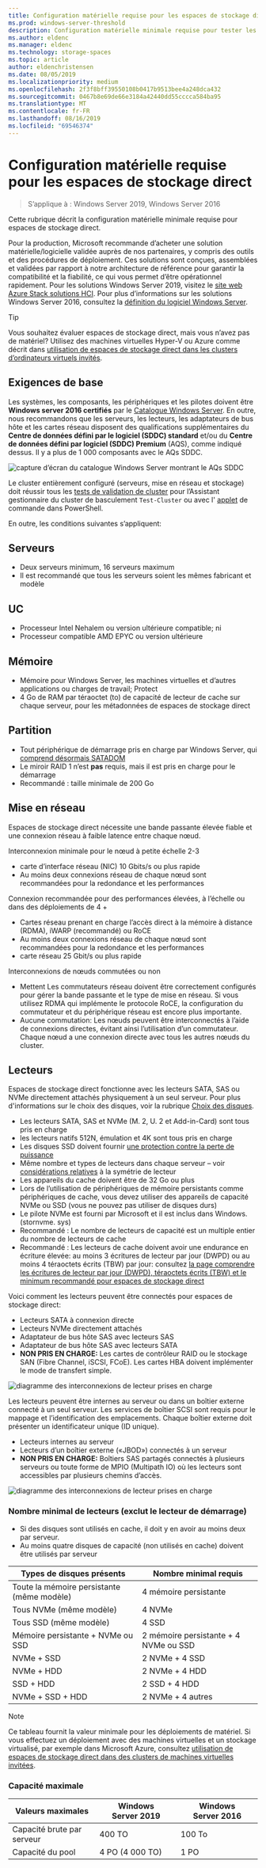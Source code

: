 ```yaml
---
title: Configuration matérielle requise pour les espaces de stockage direct
ms.prod: windows-server-threshold
description: Configuration matérielle minimale requise pour tester les espaces de stockage direct
ms.author: eldenc
ms.manager: eldenc
ms.technology: storage-spaces
ms.topic: article
author: eldenchristensen
ms.date: 08/05/2019
ms.localizationpriority: medium
ms.openlocfilehash: 2f3f8bff39550108b0417b9513bee4a248dca432
ms.sourcegitcommit: 0467b8e69de66e3184a42440dd55cccca584ba95
ms.translationtype: MT
ms.contentlocale: fr-FR
ms.lasthandoff: 08/16/2019
ms.locfileid: "69546374"
---
```

# <a name="storage-spaces-direct-hardware-requirements"></a>Configuration matérielle requise pour les espaces de stockage direct

> S’applique à : Windows Server 2019, Windows Server 2016

Cette rubrique décrit la configuration matérielle minimale requise pour espaces de stockage direct.

Pour la production, Microsoft recommande d’acheter une solution matérielle/logicielle validée auprès de nos partenaires, y compris des outils et des procédures de déploiement. Ces solutions sont conçues, assemblées et validées par rapport à notre architecture de référence pour garantir la compatibilité et la fiabilité, ce qui vous permet d’être opérationnel rapidement. Pour les solutions Windows Server 2019, visitez le [site web Azure Stack solutions HCI](https://azure.microsoft.com/overview/azure-stack/hci). Pour plus d’informations sur les solutions Windows Server 2016, consultez la [définition du logiciel Windows Server](https://microsoft.com/wssd).

   > [!TIP]
   > Vous souhaitez évaluer espaces de stockage direct, mais vous n’avez pas de matériel? Utilisez des machines virtuelles Hyper-V ou Azure comme décrit dans [utilisation de espaces de stockage direct dans les clusters d’ordinateurs virtuels invités](storage-spaces-direct-in-vm.md).

## <a name="base-requirements"></a>Exigences de base

Les systèmes, les composants, les périphériques et les pilotes doivent être **Windows server 2016 certifiés** par le [Catalogue Windows Server](https://www.windowsservercatalog.com). En outre, nous recommandons que les serveurs, les lecteurs, les adaptateurs de bus hôte et les cartes réseau disposent des qualifications supplémentaires du **Centre de données défini par le logiciel (SDDC) standard** et/ou du **Centre de données défini par logiciel (SDDC) Premium** (AQS), comme indiqué dessus. Il y a plus de 1 000 composants avec le AQs SDDC.

![capture d’écran du catalogue Windows Server montrant le AQs SDDC](media/hardware-requirements/sddc-aqs.png)

Le cluster entièrement configuré (serveurs, mise en réseau et stockage) doit réussir tous les [tests de validation de cluster](https://technet.microsoft.com/library/cc732035(v=ws.10).aspx) pour l’Assistant gestionnaire du cluster de basculement `Test-Cluster` ou avec l' [applet](https://docs.microsoft.com/powershell/module/failoverclusters/test-cluster?view=win10-ps) de commande dans PowerShell.

En outre, les conditions suivantes s’appliquent:

## <a name="servers"></a>Serveurs

- Deux serveurs minimum, 16 serveurs maximum
- Il est recommandé que tous les serveurs soient les mêmes fabricant et modèle

## <a name="cpu"></a>UC

- Processeur Intel Nehalem ou version ultérieure compatible; ni
- Processeur compatible AMD EPYC ou version ultérieure

## <a name="memory"></a>Mémoire

- Mémoire pour Windows Server, les machines virtuelles et d’autres applications ou charges de travail; Protect
- 4 Go de RAM par téraoctet (to) de capacité de lecteur de cache sur chaque serveur, pour les métadonnées de espaces de stockage direct

## <a name="boot"></a>Partition

- Tout périphérique de démarrage pris en charge par Windows Server, qui [comprend désormais SATADOM](https://cloudblogs.microsoft.com/windowsserver/2017/08/30/announcing-support-for-satadom-boot-drives-in-windows-server-2016/)
- Le miroir RAID 1 n’est **pas** requis, mais il est pris en charge pour le démarrage
- Recommandé : taille minimale de 200 Go

## <a name="networking"></a>Mise en réseau

Espaces de stockage direct nécessite une bande passante élevée fiable et une connexion réseau à faible latence entre chaque nœud.  

Interconnexion minimale pour le nœud à petite échelle 2-3
- carte d’interface réseau (NIC) 10 Gbits/s ou plus rapide
- Au moins deux connexions réseau de chaque nœud sont recommandées pour la redondance et les performances

Connexion recommandée pour des performances élevées, à l’échelle ou dans des déploiements de 4 + 
- Cartes réseau prenant en charge l’accès direct à la mémoire à distance (RDMA), iWARP (recommandé) ou RoCE
- Au moins deux connexions réseau de chaque nœud sont recommandées pour la redondance et les performances
- carte réseau 25 Gbit/s ou plus rapide

Interconnexions de nœuds commutées ou non
- Mettent Les commutateurs réseau doivent être correctement configurés pour gérer la bande passante et le type de mise en réseau.  Si vous utilisez RDMA qui implémente le protocole RoCE, la configuration du commutateur et du périphérique réseau est encore plus importante. 
- Aucune commutation: Les nœuds peuvent être interconnectés à l’aide de connexions directes, évitant ainsi l’utilisation d’un commutateur.  Chaque nœud a une connexion directe avec tous les autres nœuds du cluster.


## <a name="drives"></a>Lecteurs

Espaces de stockage direct fonctionne avec les lecteurs SATA, SAS ou NVMe directement attachés physiquement à un seul serveur. Pour plus d'informations sur le choix des disques, voir la rubrique [Choix des disques](choosing-drives.md).

- Les lecteurs SATA, SAS et NVMe (M. 2, U. 2 et Add-in-Card) sont tous pris en charge
- les lecteurs natifs 512N, émulation et 4K sont tous pris en charge
- Les disques SSD doivent fournir [une protection contre la perte de puissance](https://blogs.technet.microsoft.com/filecab/2016/11/18/dont-do-it-consumer-ssd/)
- Même nombre et types de lecteurs dans chaque serveur – voir [considérations relatives](drive-symmetry-considerations.md) à la symétrie de lecteur
- Les appareils du cache doivent être de 32 Go ou plus
- Lors de l’utilisation de périphériques de mémoire persistants comme périphériques de cache, vous devez utiliser des appareils de capacité NVMe ou SSD (vous ne pouvez pas utiliser de disques durs)
- Le pilote NVMe est fourni par Microsoft et il est inclus dans Windows. (stornvme. sys)
- Recommandé : Le nombre de lecteurs de capacité est un multiple entier du nombre de lecteurs de cache
- Recommandé : Les lecteurs de cache doivent avoir une endurance en écriture élevée: au moins 3 écritures de lecteur par jour (DWPD) ou au moins 4 téraoctets écrits (TBW) par jour: consultez [la page comprendre les écritures de lecteur par jour (DWPD), téraoctets écrits (TBW) et le minimum recommandé pour espaces de stockage direct ](https://blogs.technet.microsoft.com/filecab/2017/08/11/understanding-dwpd-tbw/)

Voici comment les lecteurs peuvent être connectés pour espaces de stockage direct:

- Lecteurs SATA à connexion directe
- Lecteurs NVMe directement attachés
- Adaptateur de bus hôte SAS avec lecteurs SAS
- Adaptateur de bus hôte SAS avec lecteurs SATA
- **NON PRIS EN CHARGE:** Les cartes de contrôleur RAID ou le stockage SAN (Fibre Channel, iSCSI, FCoE). Les cartes HBA doivent implémenter le mode de transfert simple.

![diagramme des interconnexions de lecteur prises en charge](media/hardware-requirements/drive-interconnect-support-1.png)

Les lecteurs peuvent être internes au serveur ou dans un boîtier externe connecté à un seul serveur. Les services de boîtier SCSI sont requis pour le mappage et l’identification des emplacements. Chaque boîtier externe doit présenter un identificateur unique (ID unique).

- Lecteurs internes au serveur
- Lecteurs d’un boîtier externe («JBOD») connectés à un serveur
- **NON PRIS EN CHARGE:** Boîtiers SAS partagés connectés à plusieurs serveurs ou toute forme de MPIO (Multipath IO) où les lecteurs sont accessibles par plusieurs chemins d’accès.

![diagramme des interconnexions de lecteur prises en charge](media/hardware-requirements/drive-interconnect-support-2.png)

### <a name="minimum-number-of-drives-excludes-boot-drive"></a>Nombre minimal de lecteurs (exclut le lecteur de démarrage)

- Si des disques sont utilisés en cache, il doit y en avoir au moins deux par serveur.
- Au moins quatre disques de capacité (non utilisés en cache) doivent être utilisés par serveur

| Types de disques présents   | Nombre minimal requis |
|-----------------------|-------------------------|
| Toute la mémoire persistante (même modèle) | 4 mémoire persistante |
| Tous NVMe (même modèle) | 4 NVMe                  |
| Tous SSD (même modèle)  | 4 SSD                   |
| Mémoire persistante + NVMe ou SSD | 2 mémoire persistante + 4 NVMe ou SSD |
| NVMe + SSD            | 2 NVMe + 4 SSD          |
| NVMe + HDD            | 2 NVMe + 4 HDD          |
| SSD + HDD             | 2 SSD + 4 HDD           |
| NVMe + SSD + HDD      | 2 NVMe + 4 autres       |

   >[!NOTE]
   > Ce tableau fournit la valeur minimale pour les déploiements de matériel. Si vous effectuez un déploiement avec des machines virtuelles et un stockage virtualisé, par exemple dans Microsoft Azure, consultez [utilisation de espaces de stockage direct dans des clusters de machines virtuelles invitées](storage-spaces-direct-in-vm.md).

### <a name="maximum-capacity"></a>Capacité maximale

| Valeurs maximales                | Windows Server 2019  | Windows Server 2016  |
| ---                     | ---------            | ---------            |
| Capacité brute par serveur | 400 TO               | 100 To               |
| Capacité du pool           | 4 PO (4 000 TO)      | 1 PO                 |
